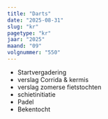 ```yaml
---
title: "Darts"
date: "2025-08-31"
slug: "kr"
pagetype: "kr"
jaar: "2025"
maand: "09"
volgnummer: "550"
---
```

* Startvergadering
* verslag Corrida & kermis
* verslag zomerse fietstochten
* schietinitiatie
* Padel
* Bekentocht